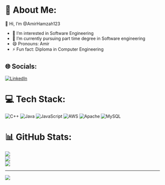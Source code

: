 <!---
AmirHamzah123/AmirHamzah123 is a ✨ special ✨ repository because its `README.md` (this file) appears on your GitHub profile.
You can click the Preview link to take a look at your changes.
--->
# 💫 About Me:
👋 Hi, I’m @AmirHamzah123
- 👀 I’m interested in Software Engineering
- 🌱 I’m currently pursuing part time degree in Software engineering
- 😄 Pronouns: Amir
- ⚡ Fun fact: Diploma in Computer Engineering


## 🌐 Socials:
[![LinkedIn](https://img.shields.io/badge/LinkedIn-%230077B5.svg?logo=linkedin&logoColor=white)](https://linkedin.com/in/https://www.linkedin.com/in/amir-hamzah-safie/) 

# 💻 Tech Stack:
![C++](https://img.shields.io/badge/c++-%2300599C.svg?style=for-the-badge&logo=c%2B%2B&logoColor=white) ![Java](https://img.shields.io/badge/java-%23ED8B00.svg?style=for-the-badge&logo=openjdk&logoColor=white) ![JavaScript](https://img.shields.io/badge/javascript-%23323330.svg?style=for-the-badge&logo=javascript&logoColor=%23F7DF1E) ![AWS](https://img.shields.io/badge/AWS-%23FF9900.svg?style=for-the-badge&logo=amazon-aws&logoColor=white) ![Apache](https://img.shields.io/badge/apache-%23D42029.svg?style=for-the-badge&logo=apache&logoColor=white) ![MySQL](https://img.shields.io/badge/mysql-4479A1.svg?style=for-the-badge&logo=mysql&logoColor=white)
# 📊 GitHub Stats:
![](https://github-readme-stats.vercel.app/api?username=AmirHamzah-byte&theme=default&hide_border=true&include_all_commits=false&count_private=false)<br/>
![](https://nirzak-streak-stats.vercel.app/?user=AmirHamzah-byte&theme=default&hide_border=true)<br/>
![](https://github-readme-stats.vercel.app/api/top-langs/?username=AmirHamzah-byte&theme=default&hide_border=true&include_all_commits=false&count_private=false&layout=compact)

---
[![](https://visitcount.itsvg.in/api?id=AmirHamzah-byte&icon=0&color=0)](https://visitcount.itsvg.in)

<!-- Proudly created with GPRM ( https://gprm.itsvg.in ) -->
